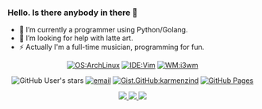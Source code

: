 ### Hello. Is there anybody in there 👋

<!--
Here are some ideas to get you started:

- 🔭 I’m currently working on ...
- 🌱 I’m currently learning ...
- 👯 I’m looking to collaborate on ...
- 🤔 I’m looking for help with ...
- 💬 Ask me about ...
- 📫 How to reach me: ...
- 😄 Pronouns: ...
- ⚡ Fun fact: ...
- 💬 Ask me anything about George Harrison.
- 📫 How to reach me: [e-mail](mailto:valesail7@gmail.com) / [Instagram](https://www.instagram.com/6.kmz/?utm_medium=copy_link) / [Telegram](https://t.me/ringo_o)
-->

- 🔭 I’m currently a programmer using Python/Golang.
- 🤔 I’m looking for help with latte art.
- ⚡  Actually I'm a full-time musician, programming for fun.

<!-- ![Counter](https://visitor-badge.glitch.me/badge?page_id=karmenzind.visitor-badge) -->
<!-- [![GitHub Sponsors](https://img.shields.io/github/sponsors/karmenzind?label=GH%20sponsors&style=flat)](https://github.com/sponsors/karmenzind) -->
<!-- [![OS:Windows11](https://img.shields.io/badge/OS-Windows11-blue?style=flat-square&logo=microsoft)](https://www.microsoft.com) -->
<!-- [![OS:Android12](https://img.shields.io/badge/OS-Android12-green?style=flat-square&logo=android)](https://www.android.com/) -->
<!-- [![IDE:IDEA](https://img.shields.io/badge/IDE-IDEA-magenta?style=flat-square&logo=IntellijIDEA)](https://www.jetbrains.com/idea/) -->
<!-- [![keybase](https://img.shields.io/badge/Keybase-karmenzind-blue?style=flat-square&logo=keybase)](https://keybase.io/karmenzind) -->
<!-- [![telegram](https://img.shields.io/badge/Telegram-yuk__7-blue?style=flat-square&logo=telegram)](https://t.me/yuk_7) -->
<!-- [![gitee](https://img.shields.io/badge/gitee-karmenzind-red?style=flat-square&logo=gitee)](https://gitee.com/karmenzind) -->
<!-- [![csdn](https://img.shields.io/badge/CSDN-yuk____7-red?style=flat-square&logo=c)](https://blog.csdn.net/yuk__7) -->

<div align="center">

  [![OS:ArchLinux](https://img.shields.io/badge/OS-ArchLinux-blue?style=flat-square&logo=arch-linux)](https://archlinux.org)
  [![IDE:Vim](https://img.shields.io/badge/IDE-Vim-blue?style=flat-square&logo=vim)](https://vim.org/)
  [![WM:i3wm](https://img.shields.io/badge/WM-i3wm-blue?style=flat-square)](https://i3wm.org)

  ![GitHub User's stars](https://img.shields.io/github/stars/karmenzind?affiliations=OWNER%2CCOLLABORATOR&label=GH%20stars)
  [![email](https://img.shields.io/badge/Email-valesail7@gmail.com-red?style=flat-square&logo=gmail)](mailto:valesail7@gmail.com)
  [![Gist.GitHub:karmenzind](https://img.shields.io/badge/Gist-karmenzind-red?style=flat-square&logo=GitHub)](https://gist.github.com/karmenzind)
  [![GitHub Pages](https://img.shields.io/badge/Blog-karmenzind-red?style=flat-square&logo=githubpages)](https://karmenzind.github.io)

</div>

<div align="center">
  <a href="https://github.com/vn7n24fzkq/github-profile-summary-cards">
    <img src="https://github-profile-summary-cards.vercel.app/api/cards/profile-details?username=karmenzind&theme=default" />
  </a>
  <a href="https://github.com/vn7n24fzkq/github-profile-summary-cards">
    <img src="https://github-profile-summary-cards.vercel.app/api/cards/stats?username=karmenzind&theme=default" />
  </a>
  <a href="https://github.com/vn7n24fzkq/github-profile-summary-cards">
    <img src="https://github-profile-summary-cards.vercel.app/api/cards/repos-per-language?username=karmenzind&theme=default" />
  </a>
</div>


<!--
https://github-profile-summary-cards.vercel.app/demo.html
-->
